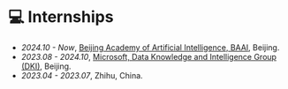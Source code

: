 # 💻 Internships

- *2024.10 - Now*, [Beijing Academy of Artificial Intelligence, BAAI](https://www.baai.ac.cn/), Beijing.
- *2023.08 - 2024.10*, [Microsoft, Data Knowledge and Intelligence Group (DKI)](https://www.microsoft.com/en-us/research/group/data-knowledge-intelligence/), Beijing.
- *2023.04 - 2023.07*, Zhihu, China.
